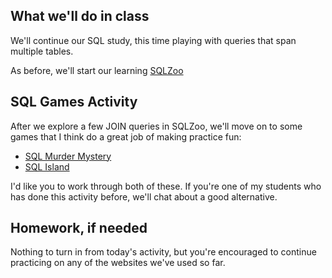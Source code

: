 <!--
Instructor notes: 
-->

## What we'll do in class

We'll continue our SQL study, this time playing with queries that span multiple tables.

As before, we'll start our learning [SQLZoo](https://sqlzoo.net/wiki/SQL_Tutorial) 

## SQL Games Activity

After we explore a few JOIN queries in SQLZoo, we'll move on to some games that I think do a great job of making practice fun:
- [SQL Murder Mystery](https://mystery.knightlab.com/)
- [SQL Island](https://sql-island.informatik.uni-kl.de/)

I'd like you to work through both of these. If you're one of my students who has done this activity before, we'll chat about a good alternative.

## Homework, if needed

Nothing to turn in from today's activity, but you're encouraged to continue practicing on any of the websites we've used so far.
